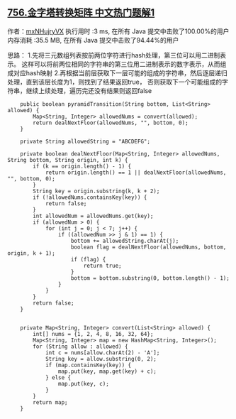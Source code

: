 ## [756.金字塔转换矩阵 中文热门题解1](https://leetcode.cn/problems/pyramid-transition-matrix/solutions/100000/java-xian-huo-qu-xia-yi-ceng-ran-hou-zhu-ceng-di-g)

作者：[mxNHujryVX](https://leetcode.cn/u/mxNHujryVX)
执行用时 :3 ms, 在所有 Java 提交中击败了100.00%的用户
内存消耗 :35.5 MB, 在所有 Java 提交中击败了94.44%的用户

思路：
1.先将三元数组列表按前两位字符进行hash处理，第三位可以用二进制表示。
  这样可以将前两位相同的字符串的第三位用二进制表示的数字表示，从而组成对应hash映射
2.再根据当前层获取下一层可能的组成的字符串，然后逐层递归处理，直到该层长度为1，则找到了结果返回true，
  否则获取下一个可能组成的字符串，继续上续处理，遍历完还没有结果则返回false



```
    public boolean pyramidTransition(String bottom, List<String> allowed) {
        Map<String, Integer> allowedNums = convert(allowed);
        return dealNextFloor(allowedNums, "", bottom, 0);
    }

    private String allowedString = "ABCDEFG";

    private boolean dealNextFloor(Map<String, Integer> allowedNums, String bottom, String origin, int k) {
        if (k == origin.length() - 1) {
            return origin.length() == 1 || dealNextFloor(allowedNums, "", bottom, 0);
        }
        String key = origin.substring(k, k + 2);
        if (!allowedNums.containsKey(key)) {
            return false;
        }
        int allowedNum = allowedNums.get(key);
        if (allowedNum > 0) {
            for (int j = 0; j < 7; j++) {
                if ((allowedNum >> j & 1) == 1) {
                    bottom += allowedString.charAt(j);
                    boolean flag = dealNextFloor(allowedNums, bottom, origin, k + 1);
                    if (flag) {
                        return true;
                    }
                    bottom = bottom.substring(0, bottom.length() - 1);
                }
            }
        }
        return false;
    }


    private Map<String, Integer> convert(List<String> allowed) {
        int[] nums = {1, 2, 4, 8, 16, 32, 64};
        Map<String, Integer> map = new HashMap<String, Integer>();
        for (String allow : allowed) {
            int c = nums[allow.charAt(2) - 'A'];
            String key = allow.substring(0, 2);
            if (map.containsKey(key)) {
                map.put(key, map.get(key) + c);
            } else {
                map.put(key, c);
            }
        }
        return map;
    }
```
